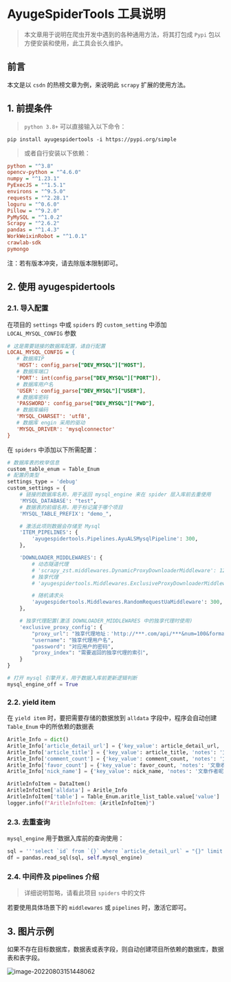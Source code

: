 # AyugeSpiderTools 工具说明

> 本文章用于说明在爬虫开发中遇到的各种通用方法，将其打包成 `Pypi` 包以方便安装和使用，此工具会长久维护。

## 前言
本文是以 `csdn` 的热榜文章为例，来说明此 `scrapy` 扩展的使用方法。

## 1. 前提条件

> `python 3.8+` 可以直接输入以下命令：

```shell
pip install ayugespidertools -i https://pypi.org/simple
```

> 或者自行安装以下依赖：

```ini
python = "^3.8"
opencv-python = "^4.6.0"
numpy = "^1.23.1"
PyExecJS = "^1.5.1"
environs = "^9.5.0"
requests = "^2.28.1"
loguru = "^0.6.0"
Pillow = "^9.2.0"
PyMySQL = "^1.0.2"
Scrapy = "^2.6.2"
pandas = "^1.4.3"
WorkWeixinRobot = "^1.0.1"
crawlab-sdk
pymongo
```

注：若有版本冲突，请去除版本限制即可。

## 2. 使用 ayugespidertools

###  2.1. 导入配置

在项目的 `settings` 中或 `spiders` 的 `custom_setting` 中添加 `LOCAL_MYSQL_CONFIG` 参数

```ini
# 这是需要链接的数据库配置，请自行配置
LOCAL_MYSQL_CONFIG = {
   # 数据库IP
   'HOST': config_parse["DEV_MYSQL"]["HOST"],
   # 数据库端口
   'PORT': int(config_parse["DEV_MYSQL"]["PORT"]),
   # 数据库用户名
   'USER': config_parse["DEV_MYSQL"]["USER"],
   # 数据库密码
   'PASSWORD': config_parse["DEV_MYSQL"]["PWD"],
   # 数据库编码
   'MYSQL_CHARSET': 'utf8',
   # 数据库 engin 采用的驱动
   'MYSQL_DRIVER': 'mysqlconnector'
}
```

在 `spiders` 中添加以下所需配置：

```python
# 数据库表的枚举信息
custom_table_enum = Table_Enum
# 配置的类型
settings_type = 'debug'
custom_settings = {
    # 链接的数据库名称，用于返回 mysql_engine 来在 spider 层入库前去重使用
    'MYSQL_DATABASE': "test",
    # 数据表的前缀名称，用于标记属于哪个项目
    'MYSQL_TABLE_PREFIX': "demo_",

    # 激活此项则数据会存储至 Mysql
    'ITEM_PIPELINES': {
        'ayugespidertools.Pipelines.AyuALSMysqlPipeline': 300,
    },

    'DOWNLOADER_MIDDLEWARES': {
        # 动态隧道代理
        # 'scrapy_zst.middlewares.DynamicProxyDownloaderMiddleware': 125,
        # 独享代理
        # 'ayugespidertools.Middlewares.ExclusiveProxyDownloaderMiddleware': 125,

        # 随机请求头
        'ayugespidertools.Middlewares.RandomRequestUaMiddleware': 300,
    },

    # 独享代理配置(激活 DOWNLOADER_MIDDLEWARES 中的独享代理时使用)
    'exclusive_proxy_config': {
        "proxy_url": "独享代理地址：'http://***.com/api/***&num=100&format=json'",
        "username": "独享代理用户名",
        "password": "对应用户的密码",
        "proxy_index": "需要返回的独享代理的索引",
    }
}

# 打开 mysql 引擎开关，用于数据入库前更新逻辑判断
mysql_engine_off = True
```

###  2.2. yield item

在 `yield item` 时，要把需要存储的数据放到 `alldata` 字段中，程序会自动创建 `Table_Enum` 中的所依赖的数据表

```python
Aritle_Info = dict()
Aritle_Info['article_detail_url'] = {'key_value': article_detail_url, 'notes': '文章详情链接'}
Aritle_Info['article_title'] = {'key_value': article_title, 'notes': '文章标题'}
Aritle_Info['comment_count'] = {'key_value': comment_count, 'notes': '文章评论数量'}
Aritle_Info['favor_count'] = {'key_value': favor_count, 'notes': '文章收藏数量'}
Aritle_Info['nick_name'] = {'key_value': nick_name, 'notes': '文章作者昵称'}

AritleInfoItem = DataItem()
AritleInfoItem['alldata'] = Aritle_Info
AritleInfoItem['table'] = Table_Enum.aritle_list_table.value['value']
logger.info(f"AritleInfoItem: {AritleInfoItem}")
```

### 2.3. 去重查询

`mysql_engine` 用于数据入库前的查询使用：

```python
sql = '''select `id` from `{}` where `article_detail_url` = "{}" limit 1'''.format(self.custom_settings['MYSQL_TABLE_PREFIX'] + Table_Enum.aritle_list_table.value['value'], article_detail_url)
df = pandas.read_sql(sql, self.mysql_engine)
```

### 2.4. 中间件及 pipelines 介绍

> 详细说明暂略，请看此项目 `spiders` 中的文件

若要使用具体场景下的 `middlewares` 或 `pipelines` 时，激活它即可。

## 3. 图片示例

如果不存在目标数据库，数据表或表字段，则自动创建项目所依赖的数据库，数据表和表字段。

![image-20220803151448062](http://175.178.210.193:9000/drawingbed/image/image-20220803151448062.png)
